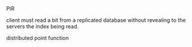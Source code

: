 
PIR

client must read a bit from a replicated database without revealing to the servers the index being read.

distributed point function
